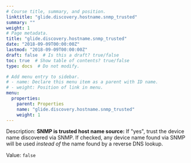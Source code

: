 ```yaml
---
# Course title, summary, and position.
linktitle: "glide.discovery.hostname.snmp_trusted"
summary: ""
weight: 1
# Page metadata.
title: "glide.discovery.hostname.snmp_trusted"
date: "2018-09-09T00:00:00Z"
lastmod: "2018-09-09T00:00:00Z"
draft: false  # Is this a draft? true/false
toc: true  # Show table of contents? true/false
type: docs  # Do not modify.

# Add menu entry to sidebar.
# - name: Declare this menu item as a parent with ID name.
# - weight: Position of link in menu.
menu:
  properties:
    parent: Properties
    name: "glide.discovery.hostname.snmp_trusted"
    weight: 1
---
```


Description: <b>SNMP is trusted host name source:</b> If "yes", trust the device name discovered via SNMP.  If checked, any device name found via SNMP will be used <i>instead of</i> the name found by a reverse DNS lookup.


Value: `false`